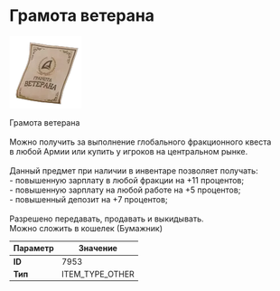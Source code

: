 # Грамота ветерана

![Item Image](../img/7953.webp?raw=true)

Грамота ветерана<br><br>Можно получить за выполнение глобального фракционного квеста<br>в любой Армии или купить у игроков на центральном рынке.<br><br>Данный предмет при наличии в инвентаре позволяет получать:<br> - повышенную зарплату в любой фракции на +11 процентов;<br> - повышенную зарплату на любой работе на +5 процентов;<br> - повышенный депозит на +7 процентов;<br><br>Разрешено передавать, продавать и выкидывать.<br>Можно сложить в кошелек (Бумажник)


| Параметр | Значение |
|----------|----------|
| **ID** | 7953 |
| **Тип** | ITEM_TYPE_OTHER |

